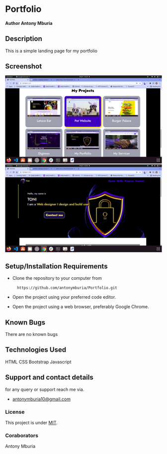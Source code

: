 # Portfolio
#### Author Antony Mburia
## Description
This is a simple landing page for my portfolio
## Screenshot
<img src="images/Screenshot from 2021-12-04 16-28-20.png" alt="">
<img src="images/Screenshot from 2021-12-04 16-28-10.png" alt="">


## Setup/Installation Requirements
* Clone the repository to your computer from 

        https://github.com/antonymburia/Portfolio.git
* Open the project using your preferred code editor.
* Open the project using a web browser, preferably Google Chrome.
## Known Bugs
There are no known bugs
## Technologies Used
HTML 
CSS
Bootstrap
Javascript
## Support and contact details
for any query or support reach me via.
* antonymburia10@gmail.com
### License
This project is under [MIT](LICENSE).
### Coraborators
Antony Mburia

  
